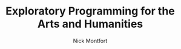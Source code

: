 ---
tag: libro
title: "Exploratory Programming for the Arts and Humanities"
subtitle: ""
author: Nick Montfort
category: Computers
subject: 
publish: 2016-04-08
publisher: MIT Press
totalPage: 329
coverUrl: http://books.google.com/books/content?id=jxjvCwAAQBAJ&printsec=frontcover&img=1&zoom=1&edge=curl&source=gbs_api
description: A book for anyone who wants to learn programming to explore and create, with exercises and projects to help the reader learn by doing. This book introduces programming to readers with a background in the arts and humanities; there are no prerequisites, and no knowledge of computation is assumed. In it, Nick Montfort reveals programming to be not merely a technical exercise within given constraints but a tool for sketching, brainstorming, and inquiring about important topics. He emphasizes programming's exploratory potential—its facility to create new kinds of artworks and to probe data for new ideas. The book is designed to be read alongside the computer, allowing readers to program while making their way through the chapters. It offers practical exercises in writing and modifying code, beginning on a small scale and increasing in substance. In some cases, a specification is given for a program, but the core activities are a series of “free projects,” intentionally underspecified exercises that leave room for readers to determine their own direction and write different sorts of programs. Throughout the book, Montfort also considers how computation and programming are culturally situated—how programming relates to the methods and questions of the arts and humanities. The book uses Python and Processing, both of which are free software, as the primary programming languages.
isbn: 0262331985 
isbn13: 9780262331982 
link: https://books.google.com/books/about/Exploratory_Programming_for_the_Arts_and.html?hl=&id=jxjvCwAAQBAJ
status: unread
colabs: 
---